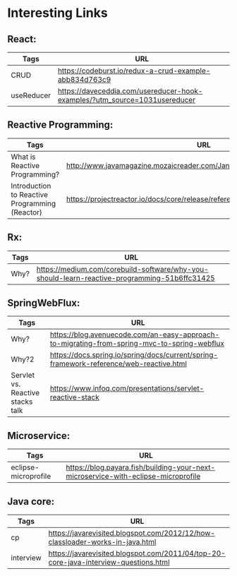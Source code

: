 # Interesting Links

## React:

| Tags | URL |
| ------ | ------ |
| CRUD | https://codeburst.io/redux-a-crud-example-abb834d763c9 |
| useReducer | https://daveceddia.com/usereducer-hook-examples/?utm_source=1031usereducer |

## Reactive Programming:

| Tags | URL |
| ------ | ------ |
| What is Reactive Programming? | http://www.javamagazine.mozaicreader.com/JanFeb2018#&pageSet=15&page=0 |
| Introduction to Reactive Programming (Reactor) | https://projectreactor.io/docs/core/release/reference/#intro-reactive |


## Rx:

| Tags | URL |
| ------ | ------ |
| Why? | https://medium.com/corebuild-software/why-you-should-learn-reactive-programming-51b6ffc31425 |

## SpringWebFlux:
| Tags | URL |
| ------ | ------ |
| Why? | https://blog.avenuecode.com/an-easy-approach-to-migrating-from-spring-mvc-to-spring-webflux |
| Why?2| https://docs.spring.io/spring/docs/current/spring-framework-reference/web-reactive.html |
| Servlet vs. Reactive stacks talk | https://www.infoq.com/presentations/servlet-reactive-stack |

## Microservice:
| Tags | URL |
| ------ | ------ |
| eclipse-microprofile | https://blog.payara.fish/building-your-next-microservice-with-eclipse-microprofile |

## Java core:
| Tags | URL |
| ------ | ------ |
| cp | https://javarevisited.blogspot.com/2012/12/how-classloader-works-in-java.html |
| interview | https://javarevisited.blogspot.com/2011/04/top-20-core-java-interview-questions.html





